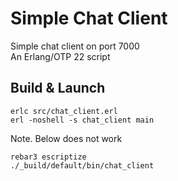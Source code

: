 Simple Chat Client
=====

Simple chat client on port 7000<br /> 
An Erlang/OTP 22 script<br /> 

Build & Launch
-----
```
erlc src/chat_client.erl
erl -noshell -s chat_client main
```

Note. Below does not work
```
rebar3 escriptize
./_build/default/bin/chat_client
```